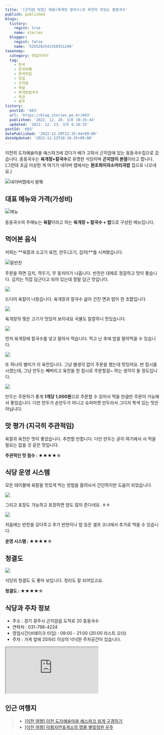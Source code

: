 ```yaml
---
title: '[곤지암 맛집] 육칼(육개장 칼국수)과 육전이 맛있는 동동국수'
publish: published
blogs:
  tistory:
    regist: true
    name: stories
  blogger:
    regist: false
    name: '5255262541558351240'
taxonomy:
  category: 맛집이야기
  tag:
    - 한국
    - 한국여행
    - 한국맛집
    - 맛집
    - 곤지암
    - 육칼
    - 육개장칼국수
    - 육전
    - 광주
tistory:
  postId: '603'
  url: 'https://blog.stories.pe.kr/603'
  published: '2022. 12. 20. 오후 10:35:44'
  updated: '2022. 12. 23. 오후 6:16:35'
postId: '603'
datePublished: '2022-12-20T22:35:44+09:00'
dateUpdated: '2022-12-23T18:16:35+09:00'
---
```


이천의 도자예술마을 예스파크에 갔다가 배가 고파서 곤지암에 있는 동동국수집으로 갔습니다. 동동국수는 **육개장+칼국수**로 유명한 식당이며 **곤지암이 본점**이라고 합니다. (그런데 조금 이상한 게 여기가 네이버 맵에서는 **원조최미자소머리국밥** 집으로 나오네요.)

![네이버맵에서 발췌](images/2022-12-20-19-11-30.png)

## 대표 메뉴와 가격(가성비)

![메뉴](./images/njo2_20221215_163952-01.jpeg)

동동국수의 주메뉴는 **육칼**이라고 하는 **육개장 + 칼국수 + 밥**으로 구성된 메뉴입니다.

## 먹어본 음식

저희는 **육칼과 소고기 육전, 만두(고기, 김치)**를 시켜봤습니다.

![밑반찬](./images/njo2_20221215_163942-01.jpeg)

주문을 하면 김치, 깍두기, 무 동치미가 나옵니다. 반찬은 대체로 정갈하고 맛이 좋습니다. 김치는 직접 담근다고 되어 있는데 정말 담근 맛입니다.

![](./images/njo2_20221215_164458-01.jpeg)

드디어 육칼이 나왔습니다. 육개장과 칼국수 삶아 건진 면과 밥이 한 조합입니다.

![](./images/njo2_20221215_164538-01.jpeg)

육개장의 찢은 고기가 맛있어 보이네요 국물도 칼칼하니 맛있습니다.

![](./images/njo2_20221215_164612-01.jpeg)

먼저 육개장에 칼국수를 넣고 말아서 먹습니다. 먹고 난 후에 밥을 말아먹을 수 있습니다.

![](./images/njo2_20221215_164520-01.jpeg)

또 하나의 별미가 이 육전입니다. 그냥 별생각 없이 주문을 했는데 맛있어요. 반 접시를 시켰는데, 그냥 만두는 빼버리고 육전을 한 접시로 주문할걸~ 하는 생각이 들 정도입니다.

![](./images/njo2_20221215_164643-01.jpeg)

만두는 주문하기 좋게 **1개당** **1,000원**으로 주문할 수 있어서 먹을 만큼만 주문이 가능해서 좋았습니다. 다만 만두가 손만두가 아니고 슈퍼마켓 만두라서 그다지 특색 있는 맛은 아닙니다.

## 맛 평가 (지극히 주관적임)

육칼과 육전은 맛이 좋았습니다. 추천할 만합니다.
다만 만두는 굳이 여기에서 사 먹을 필요는 없을 것 같은 맛입니다.

<div className='alert alert-info'>
<b>주관적인 맛 점수 : </b> ★★★★☆
</div>

## 식당 운영 시스템

모든 테이블에 육칼을 맛있게 먹는 방법을 올려놔서 간단하지만 도움이 되었습니다.

![](./images/njo2_20221215_164059-01.jpeg)

그리고 포장도 가능하고 포장하면 양도 많이 준다네요. ㅎㅎ

![](./images/njo2_20221215_164035-01.jpeg)

처음에는 반찬을 갖다주고 추가 반찬이나 밥 등은 셀프 코너에서 추가로 먹을 수 있습니다.

<div className='alert alert-info'>
<b>운영 시스템 : </b> ★★★★☆
</div>

## 청결도

![](./images/njo2_20221215_164010-01.jpeg)

식당의 청결도 도 좋아 보입니다. 정리도 잘 되어있고요.

<div className='alert alert-info'>
<b>청결도 : </b> ★★★★☆
</div>

## 식당과 주차 정보

- 주소 : 경기 광주시 곤지암읍 도척로 20 동동국수
- 연락처 : 031-798-4224
- 영업시간(브레이크 타임) : 09:00 - 21:00 (20:00 라스트 오더)
- 주차 : 가게 앞에 20자리 이상의 넉넉한 주차공간이 있습니다.

<div className='embed-responsive embed-responsive-16by9'>
<iframe src='https://www.google.com/maps/embed?pb=!1m18!1m12!1m3!1d4485.438997460099!2d127.33319643328501!3d37.349981373558784!2m3!1f0!2f0!3f0!3m2!1i1024!2i768!4f13.1!3m3!1m2!1s0x35635546be5aeb1f%3A0x466f096c9586f1da!2z64-Z64-Z6rWt7IiY!5e0!3m2!1sko!2skr!4v1671543062170!5m2!1sko!2skr' className='embed-responsive-item' allowFullScreen></iframe>
</div>

## 인근 여행지

> - [[이천 여행] 이천 도자예술마을 예스파크 쉽게 구경하기](https://blog.stories.pe.kr/602)
> - [[이천 여행] 덕평자연휴게소의 명물 별빛정원 우주](https://blog.stories.pe.kr/604)

